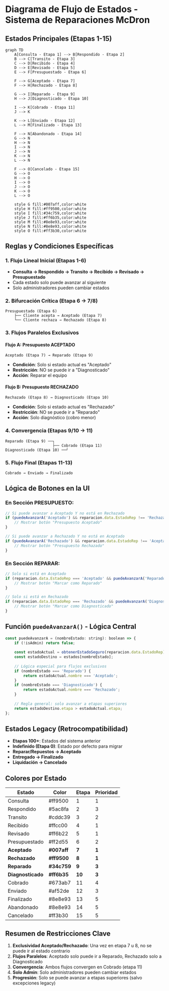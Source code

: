 # Diagrama de Flujo de Estados - Sistema de Reparaciones McDron

## Estados Principales (Etapas 1-15)

```mermaid
graph TD
    A[Consulta - Etapa 1] --> B[Respondido - Etapa 2]
    B --> C[Transito - Etapa 3]
    C --> D[Recibido - Etapa 4]
    D --> E[Revisado - Etapa 5]
    E --> F[Presupuestado - Etapa 6]
    
    F --> G[Aceptado - Etapa 7]
    F --> H[Rechazado - Etapa 8]
    
    G --> I[Reparado - Etapa 9]
    H --> J[Diagnosticado - Etapa 10]
    
    I --> K[Cobrado - Etapa 11]
    J --> K
    
    K --> L[Enviado - Etapa 12]
    L --> M[Finalizado - Etapa 13]
    
    F --> N[Abandonado - Etapa 14]
    G --> N
    H --> N
    I --> N
    J --> N
    K --> N
    L --> N
    
    F --> O[Cancelado - Etapa 15]
    G --> O
    H --> O
    I --> O
    J --> O
    K --> O
    L --> O

    style G fill:#007aff,color:white
    style H fill:#ff9500,color:white
    style I fill:#34c759,color:white
    style J fill:#ff6b35,color:white
    style M fill:#8e8e93,color:white
    style N fill:#8e8e93,color:white
    style O fill:#ff3b30,color:white
```

## Reglas y Condiciones Específicas

### 1. **Flujo Lineal Inicial (Etapas 1-6)**
- **Consulta → Respondido → Transito → Recibido → Revisado → Presupuestado**
- Cada estado solo puede avanzar al siguiente
- Solo administradores pueden cambiar estados

### 2. **Bifurcación Crítica (Etapa 6 → 7/8)**
```
Presupuestado (Etapa 6)
    ├── Cliente acepta → Aceptado (Etapa 7)
    └── Cliente rechaza → Rechazado (Etapa 8)
```

### 3. **Flujos Paralelos Exclusivos**

#### **Flujo A: Presupuesto ACEPTADO**
```
Aceptado (Etapa 7) → Reparado (Etapa 9)
```
- **Condición**: Solo si estado actual es "Aceptado"
- **Restricción**: NO se puede ir a "Diagnosticado"
- **Acción**: Reparar el equipo

#### **Flujo B: Presupuesto RECHAZADO**
```
Rechazado (Etapa 8) → Diagnosticado (Etapa 10)
```
- **Condición**: Solo si estado actual es "Rechazado"
- **Restricción**: NO se puede ir a "Reparado"
- **Acción**: Solo diagnóstico (cobro menor)

### 4. **Convergencia (Etapas 9/10 → 11)**
```
Reparado (Etapa 9) ──┐
                     ├── Cobrado (Etapa 11)
Diagnosticado (Etapa 10) ──┘
```

### 5. **Flujo Final (Etapas 11-13)**
```
Cobrado → Enviado → Finalizado
```

## Lógica de Botones en la UI

### En Sección PRESUPUESTO:
```javascript
// Si puede avanzar a Aceptado Y no está en Rechazado
if (puedeAvanzarA('Aceptado') && reparacion.data.EstadoRep !== 'Rechazado') {
    // Mostrar botón "Presupuesto Aceptado"
}

// Si puede avanzar a Rechazado Y no está en Aceptado  
if (puedeAvanzarA('Rechazado') && reparacion.data.EstadoRep !== 'Aceptado') {
    // Mostrar botón "Presupuesto Rechazado"
}
```

### En Sección REPARAR:
```javascript
// Solo si está en Aceptado
if (reparacion.data.EstadoRep === 'Aceptado' && puedeAvanzarA('Reparado')) {
    // Mostrar botón "Marcar como Reparado"
}

// Solo si está en Rechazado
if (reparacion.data.EstadoRep === 'Rechazado' && puedeAvanzarA('Diagnosticado')) {
    // Mostrar botón "Marcar como Diagnosticado"  
}
```

## Función `puedeAvanzarA()` - Lógica Central

```javascript
const puedeAvanzarA = (nombreEstado: string): boolean => {
    if (!isAdmin) return false;
    
    const estadoActual = obtenerEstadoSeguro(reparacion.data.EstadoRep);
    const estadoDestino = estados[nombreEstado];
    
    // Lógica especial para flujos exclusivos
    if (nombreEstado === 'Reparado') {
        return estadoActual.nombre === 'Aceptado';
    }
    if (nombreEstado === 'Diagnosticado') {
        return estadoActual.nombre === 'Rechazado';  
    }
    
    // Regla general: solo avanzar a etapas superiores
    return estadoDestino.etapa > estadoActual.etapa;
};
```

## Estados Legacy (Retrocompatibilidad)

- **Etapas 100+**: Estados del sistema anterior
- **Indefinido (Etapa 0)**: Estado por defecto para migrar
- **Reparar/Repuestos → Aceptado**
- **Entregado → Finalizado**  
- **Liquidación → Cancelado**

## Colores por Estado

| Estado | Color | Etapa | Prioridad |
|--------|-------|-------|-----------|
| Consulta | #ff9500 | 1 | 1 |
| Respondido | #5ac8fa | 2 | 3 |
| Transito | #cddc39 | 3 | 2 |
| Recibido | #ffcc00 | 4 | 1 |
| Revisado | #ff6b22 | 5 | 1 |
| Presupuestado | #ff2d55 | 6 | 2 |
| **Aceptado** | **#007aff** | **7** | **1** |
| **Rechazado** | **#ff9500** | **8** | **1** |
| **Reparado** | **#34c759** | **9** | **3** |
| **Diagnosticado** | **#ff6b35** | **10** | **3** |
| Cobrado | #673ab7 | 11 | 4 |
| Enviado | #af52de | 12 | 3 |
| Finalizado | #8e8e93 | 13 | 5 |
| Abandonado | #8e8e93 | 14 | 5 |
| Cancelado | #ff3b30 | 15 | 5 |

## Resumen de Restricciones Clave

1. **Exclusividad Aceptado/Rechazado**: Una vez en etapa 7 u 8, no se puede ir al estado contrario
2. **Flujos Paralelos**: Aceptado solo puede ir a Reparado, Rechazado solo a Diagnosticado  
3. **Convergencia**: Ambos flujos convergen en Cobrado (etapa 11)
4. **Solo Admin**: Solo administradores pueden cambiar estados
5. **Progresión**: Solo se puede avanzar a etapas superiores (salvo excepciones legacy)
